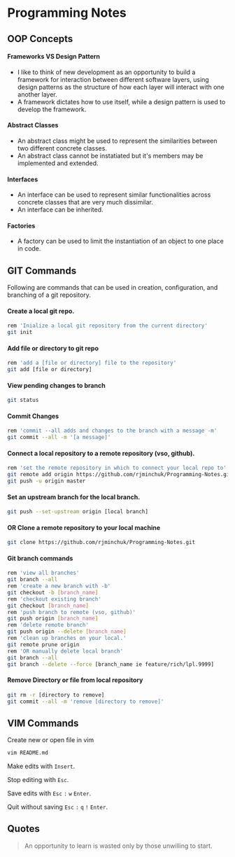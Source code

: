 # Programming Notes

## OOP Concepts

#### Frameworks VS Design Pattern
- I like to think of new development as an opportunity to build a framework for interaction between different software layers, using design patterns as the structure of how each layer will interact with one another layer.
- A framework dictates how to use itself, while a design pattern is used to develop the framework.

#### Abstract Classes
- An abstract class might be used to represent the similarities between two different concrete classes.
- An abstract class cannot be instatiated but it's members may be implemented and extended.

#### Interfaces
- An interface can be used to represent similar functionalities across concrete classes that are very much dissimilar.
- An interface can be inherited.

#### Factories
- A factory can be used to limit the instantiation of an object to one place in code. 

## GIT Commands
Following are commands that can be used in creation, configuration, and branching of a git repository.

#### Create a local git repo.
```sh
rem 'Inialize a local git repository from the current directory' 
git init
```

#### Add file or directory to git repo
```sh
rem 'add a [file or directory] file to the repository'
git add [file or directory]
```

#### View pending changes to branch
```sh
git status
```

#### Commit Changes
```sh
rem 'commit --all adds and changes to the branch with a message -m'
git commit --all -m '[a message]'
```

#### Connect a local repository to a remote repository (vso, github).
```sh
rem 'set the remote repository in which to connect your local repo to'
git remote add origin https://github.com/rjminchuk/Programming-Notes.git
git push -u origin master
```

#### Set an upstream branch for the local branch.
```sh
git push --set-upstream origin [local branch]
```

#### OR Clone a remote repository to your local machine
```sh
git clone https://github.com/rjminchuk/Programming-Notes.git
```

#### Git branch commands
```sh
rem 'view all branches'
git branch --all
rem 'create a new branch with -b'
git checkout -b [branch_name]
rem 'checkout existing branch'
git checkout [branch_name]
rem 'push branch to remote (vso, github)'
git push origin [branch_name]
rem 'delete remote branch'
git push origin --delete [branch_name]
rem 'clean up branches on your local.'
git remote prune origin 
rem 'OR manually delete local branch'
git branch --all
git branch --delete --force [branch_name ie feature/rich/lpl.9999]
```

#### Remove Directory or file from local repository
```sh
git rm -r [directory to remove]
git commit --all -m 'remove [directory to remove]'
```

## VIM Commands
Create new or open file in vim

```sh
vim README.md
```

Make edits with `Insert`.

Stop editing with `Esc`.

Save edits with `Esc` `:` `w` `Enter`.

Quit without saving `Esc` `:` `q` `!` `Enter`.

## Quotes
> An opportunity to learn is wasted only by those unwilling to start.